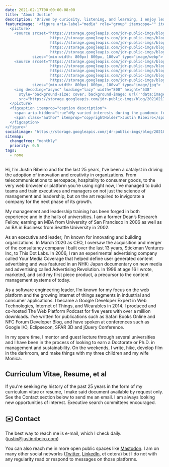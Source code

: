 ```yaml
---
date: 2021-02-17T00:00:00-08:00
title: "About Justin"
description: "Driven by curiosity, listening, and learning, I enjoy leading a prolific multi-hyphenate existence: business leader, engineer, teacher, mentor, writer, photographer, maker among many other pursuits."
featureimage: '<figure aria-label="media" role="group" itemscope="" itemprop="associatedMedia" itemtype="http://schema.org/ImageObject">
  <picture>
    <source srcset="https://storage.googleapis.com/jdr-public-imgs/blog/20210217-about-me-640.webp 640w,
                    https://storage.googleapis.com/jdr-public-imgs/blog/20210217-about-me-800.webp 800w,
                    https://storage.googleapis.com/jdr-public-imgs/blog/20210217-about-me-1024.webp 1024w,
                    https://storage.googleapis.com/jdr-public-imgs/blog/20210217-about-me-1280.webp 1280w,
                    https://storage.googleapis.com/jdr-public-imgs/blog/20210217-about-me-1600.webp 1600w"
            sizes="(min-width: 800px) 800px, 100vw" type="image/webp">
    <source srcset="https://storage.googleapis.com/jdr-public-imgs/blog/20210217-about-me-640.jpg 640w,
                    https://storage.googleapis.com/jdr-public-imgs/blog/20210217-about-me-800.jpg 800w,
                    https://storage.googleapis.com/jdr-public-imgs/blog/20210217-about-me-1024.jpg 1024w,
                    https://storage.googleapis.com/jdr-public-imgs/blog/20210217-about-me-1280.jpg 1280w,
                    https://storage.googleapis.com/jdr-public-imgs/blog/20210217-about-me-1600.jpg 1600w"
            sizes="(min-width: 800px) 800px, 100vw" type="image/jpg">
    <img decoding="async" loading="lazy" width="800" height="538"
      style="background-size: cover; background-image: url(''data:image/svg+xml;charset=utf-8,%3Csvg xmlns=\''http%3A//www.w3.org/2000/svg\'' xmlns%3Axlink=\''http%3A//www.w3.org/1999/xlink\'' viewBox=\''0 0 1280 853\''%3E%3Cfilter id=\''b\'' color-interpolation-filters=\''sRGB\''%3E%3CfeGaussianBlur stdDeviation=\''.5\''%3E%3C/feGaussianBlur%3E%3CfeComponentTransfer%3E%3CfeFuncA type=\''discrete\'' tableValues=\''1 1\''%3E%3C/feFuncA%3E%3C/feComponentTransfer%3E%3C/filter%3E%3Cimage filter=\''url(%23b)\'' x=\''0\'' y=\''0\'' height=\''100%25\'' width=\''100%25\'' xlink%3Ahref=\''data%3Aimage/png;base64,iVBORw0KGgoAAAANSUhEUgAAAAkAAAAGCAIAAACepSOSAAAACXBIWXMAAC4jAAAuIwF4pT92AAAAs0lEQVQI1wGoAFf/AImSoJSer5yjs52ktp2luJuluKOpuJefsoCNowB+kKaOm66grL+krsCnsMGrt8m1u8mzt8OVoLIAhJqzjZ2tnLLLnLHJp7fNmpyjqbPCqLrRjqO7AIeUn5ultaWtt56msaSnroZyY4mBgLq7wY6TmwCRfk2Pf1uzm2WulV+xmV6rmGyQfFm3nWSBcEIAfm46jX1FkH5Djn5AmodGo49MopBLlIRBfG8yj/dfjF5frTUAAAAASUVORK5CYII=\''%3E%3C/image%3E%3C/svg%3E'');"
      src="https://storage.googleapis.com/jdr-public-imgs/blog/20210217-about-me-800.jpg" alt="My varied interests during the pandemic for my Polaroid piece for EMULSIVE.">
  </picture>
  <figcaption itemprop="caption description">
    <span aria-hidden="true">My varied interests during the pandemic for my Polaroid piece for EMULSIVE.</span>
    <span class="author" itemprop="copyrightHolder">Justin Ribeiro</span>
  </figcaption>
</figure>'
socialimage: "https://storage.googleapis.com/jdr-public-imgs/blog/20210217-about-me-800.jpg"
sitemap:
  changefreq: "monthly"
  priority: 0.5
tags:
  - none
---
```


Hi, I’m Justin Ribeiro and for the last 25 years, I’ve been a catalyst in driving the adoption of innovation and creativity in organizations. From telecommunications to aerospace, hospitality to consumer goods, to the very web browser or platform you’re using right now, I’ve managed to build teams and train executives and managers on not just the science of management and leadership, but on the art required to invigorate a company for the next phase of its growth.

My management and leadership training has been forged in both experience and in the halls of universities. I am a former Dean’s Research Fellow, earning an MBA from University of San Francisco in 2006 as well as an BA in Business from Seattle University in 2002.

As an executive and leader, I’m known for innovating and building organizations. In March 2020 as CEO, I oversaw the acquisition and merger of the consultancy company I built over the last 13 years, Stickman Ventures Inc, to This Dot Labs. In 2006, I ran an experimental advertising company called Your Media Coverage that helped define user generated content advertising and was featured in an NHK: Japan documentary on new media and advertising called Advertising Revolution. In 1996 at age 16 I wrote, marketed, and sold my first piece product, a precursor to the content management systems of today.

As a software engineering leader, I’m known for my focus on the web platform and the growing internet of things segments in industrial and consumer applications. I became a Google Developer Expert in Web Technologies, Internet of Things, and Wearables in 2014. I produced and co-hosted The Web Platform Podcast for five years with over a million downloads. I’ve written for publications such as Safari Books Online and NFC Forum Developer Blog, and have spoken at conferences such as Google I/O, Eclipsecon, SPAR 3D and jQuery Conference.

In my spare time, I mentor and guest lecture through several universities and I have been in the process of looking to earn a Doctorate or Ph.D. in management and sustainability. On the weekends, I write, hike, develop film in the darkroom, and make things with my three children and my wife Monica.

## Curriculum Vitae, Resume, et al

If you're seeking my history of the past 25 years in the form of my curriculum vitae or resume, I make said document available by request only. See the Contact section below to send me an email. I am always looking new opportunities of interest. Executive search committees encouraged.

## ✉️ Contact

The best way to reach me is e-mail, which I check daily. ([justin@justinribeiro.com](mailto:justin@justinribeiro.com&subject=[Contact%20Justin]%20Your%20Subject%20Here&body=Dear%20Mr.%20Justin,))

You can also reach me in more open public spaces like <a rel="me" href="https://ribeiro.social/@justin">Mastodon</a>. I am on many other social networks (<a rel="me" href="https://twitter.com/justinribeiro">Twitter</a>, <a rel="me" href="https://www.linkedin.com/in/justinribeiro">LinkedIn</a>, et cetera) but I do not with any regularity read or respond to messages on those platforms.
